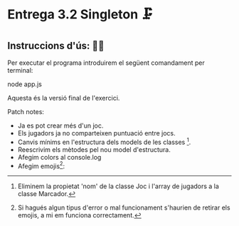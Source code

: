 # Entrega 3.2 Singleton 🗜️

## Instruccions d'ús: 🧙‍♂️

Per executar el programa introduirem el següent comandament per terminal:

node app.js

Aquesta és la versió final de l'exercici.

Patch notes:

- Ja es pot crear més d'un joc.
- Els jugadors ja no comparteixen puntuació entre jocs.
- Canvis mínims en l'estructura dels models de les classes [^1].
- Reescrivim els mètodes pel nou model d'estructura.
- Afegim colors al console.log
- Afegim emojis[^2]: 

[^1]: Eliminem la propietat 'nom' de la classe Joc i l'array de jugadors a la classe Marcador.
[^2]: Si hagués algun tipus d'error o mal funcionament s'haurien de retirar els emojis, a mi em funciona correctament. 